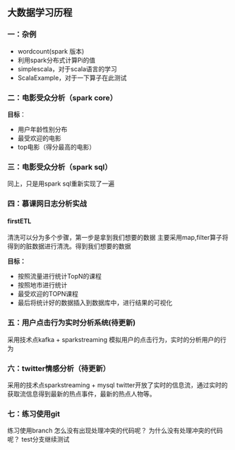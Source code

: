 
## 大数据学习历程 ##

### 一：杂例 ###

- wordcount(spark 版本)
- 利用spark分布式计算Pi的值
- simplescala，对于scala语言的学习
- ScalaExample，对于一下算子在此测试
### 二：电影受众分析（spark core） ###
**目标**：

- 用户年龄性别分布
- 最受欢迎的电影
- top电影（得分最高的电影）
### 三：电影受众分析（spark sql） ###
同上，只是用spark sql重新实现了一遍
### 四：慕课网日志分析实战 ###
#### firstETL ####
清洗可以分为多个步骤，第一步是拿到我们想要的数据
主要采用map,filter算子将得到的脏数据进行清洗。得到我们想要的数据

**目标：**

- 按照流量进行统计TopN的课程
- 按照地市进行统计
- 最受欢迎的TOPN课程
- 最后将统计好的数据插入到数据库中，进行结果的可视化

### 五：用户点击行为实时分析系统(待更新) ###
采用技术点kafka + sparkstreaming
模拟用户的点击行为，实时的分析用户的行为
### 六：twitter情感分析（待更新） ###
采用的技术点sparkstreaming + mysql
twitter开放了实时的信息流，通过实时的获取流信息得到最新的热点事件，最新的热点人物等。

### 七：练习使用git
练习使用branch
怎么没有出现处理冲突的代码呢？
为什么没有处理冲突的代码呢？
test分支继续测试




